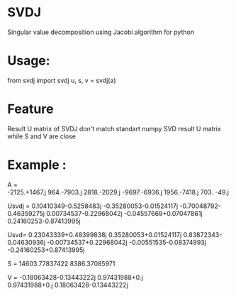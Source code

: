# SVDJ
Singular value decomposition using Jacobi algorithm for python

# Usage:
from svdj import svdj
u, s, v = svdj(a)

# Feature
Result U matrix of SVDJ don't match standart numpy SVD result U matrix while S and V are close

# Example :
A =  
-2125.+1467.j   964.-7903.j
 2818.-2029.j -9697.-6936.j
 1956.-7418.j   703.  -49.j 

Usvdj =
 0.10410349-0.5258483j  -0.35280053-0.01524117j
-0.70048792-0.46359275j  0.00734537-0.22968042j
-0.04557669+0.07047861j  0.24160253-0.87413995j
 
Usvd=
 0.23043339+0.48399838j  0.35280053+0.01524117j
 0.83872343-0.04630936j -0.00734537+0.22968042j
-0.00551535-0.08374993j -0.24160253+0.87413995j


S =
14603.77837422   8386.37085971

V =
-0.18063428-0.13443222j  0.97431988+0.j        
 0.97431988+0.j          0.18063428-0.13443222j
